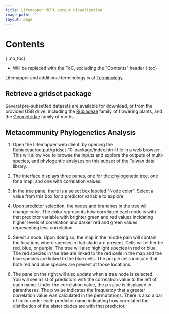 ```yaml
---
title: Lifemapper MCPA output visualization
image_path: ""
layout: page
---
```


# Contents
{:.no_toc}

* Will be replaced with the ToC, excluding the "Contents" header
{:toc}

Lifemapper and additional terminology is at [Terminology](/terms)

## Retrieve a gridset package

Several pre-subsetted datasets are available for download, or from the provided 
USB drive, including the [Rubiaceae](http://yeti.lifemapper.org/dl/Rubiaceae.zip) 
family of flowering plants, and the 
[Geometridae](http://yeti.lifemapper.org/dl/Geometridae.zip) family of moths.      

## Metacommunity Phylogenetics Analysis

1. Open the Lifemapper web client, by opening the 
   Rubiaceae/output/gridset-10-package/index.html file in a web browser.  
   This will allow you to browse the inputs and explore the outputs of 
   multi-species, and phylogentic analyses on this subset of the Taiwan data 
   library.

1. The interface displays three panes, one for the phylogenetic tree, one for a 
   map, and one with correlation values.


1. In the tree pane, there is a select box labeled "Node color".  Select a value 
   from this box for a predictor variable to explore.
   
1. Upon predictor selection, the nodes and branches in the tree will change 
   color.  The color represents how correlated each node is with that predictor 
   variable with brighter green and red values incidating higher levels of 
   correlation and darker red and green values representing less correlation.

1. Select a node.  Upon doing so, the map in the middle pain will contain the 
   locations where species in that clade are present.  Cells will either be red, 
   blue, or purple.  The tree will also highlight species in red or blue.  The 
   red species in the tree are linked to the red cells in the map and the blue 
   species are linked to the blue cells.  The
   purple cells indicate that both red and blue species are present at those 
   locations.
   
1. The pane on the right will also update when a tree node is selected.  
   You will see a list of predictors with the 
   correlation value to the left of each name.  Under the correlation value, 
   the p value is displayed in parentheses.  The 
   p value indicates the frequency that a greater correlation value was 
   calculated in the permutations.  There is also a 
   bar of color under each predictor name indicating how correlated the 
   distribution of the sister clades are with that predictor.


